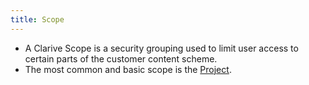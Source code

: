 ```yaml
---
title: Scope
---
```

* A Clarive Scope is a security grouping used to limit user access to certain parts of the customer content scheme. 
* The most common and basic scope is the [Project](concepts/project).
